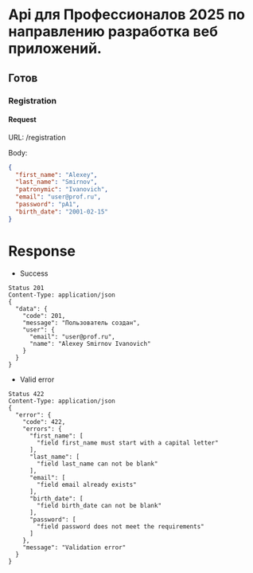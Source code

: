 # Api для Профессионалов 2025 по направлению разработка веб приложений.

## Готов

### Registration

#### Request

URL: /registration

Body:

```json
{
  "first_name": "Alexey",
  "last_name": "Smirnov",
  "patronymic": "Ivanovich",
  "email": "user@prof.ru",
  "password": "pA1",
  "birth_date": "2001-02-15"
}
```

# Response

* Success

```
Status 201
Content-Type: application/json
{
  "data": {
    "code": 201,
    "message": "Пользователь создан",
    "user": {
      "email": "user@prof.ru",
      "name": "Alexey Smirnov Ivanovich"
    }
  }
}
```

* Valid error

```
Status 422
Content-Type: application/json
{
  "error": {
    "code": 422,
    "errors": {
      "first_name": [
        "field first_name must start with a capital letter"
      ],
      "last_name": [
        "field last_name can not be blank"
      ],
      "email": [
        "field email already exists"
      ],
      "birth_date": [
        "field birth_date can not be blank"
      ],
      "password": [
        "field password does not meet the requirements"
      ]
    },
    "message": "Validation error"
  }
}
```

